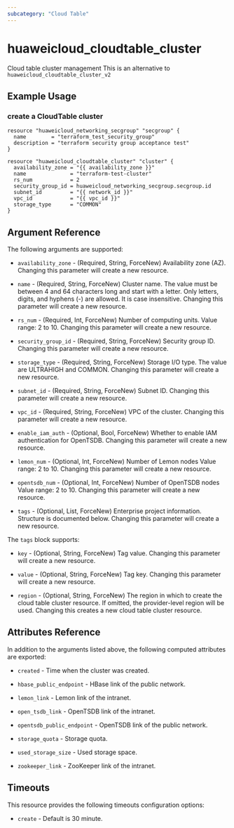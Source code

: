 ```yaml
---
subcategory: "Cloud Table"
---
```


# huaweicloud\_cloudtable\_cluster

Cloud table cluster management
This is an alternative to `huaweicloud_cloudtable_cluster_v2`

## Example Usage

### create a CloudTable cluster

```hcl
resource "huaweicloud_networking_secgroup" "secgroup" {
  name        = "terraform_test_security_group"
  description = "terraform security group acceptance test"
}

resource "huaweicloud_cloudtable_cluster" "cluster" {
  availability_zone = "{{ availability_zone }}"
  name              = "terraform-test-cluster"
  rs_num            = 2
  security_group_id = huaweicloud_networking_secgroup.secgroup.id
  subnet_id         = "{{ network_id }}"
  vpc_id            = "{{ vpc_id }}"
  storage_type      = "COMMON"
}
```

## Argument Reference

The following arguments are supported:

* `availability_zone` - (Required, String, ForceNew) Availability zone (AZ).  Changing this parameter will create a new resource.

* `name` - (Required, String, ForceNew) Cluster name. The value must be between 4 and 64 characters long and
  start with a letter. Only letters, digits, and hyphens (-) are
  allowed. It is case insensitive.  Changing this parameter will create a new resource.

* `rs_num` - (Required, Int, ForceNew) Number of computing units. Value range: 2 to 10.  Changing this parameter will create a new resource.

* `security_group_id` - (Required, String, ForceNew) Security group ID.  Changing this parameter will create a new resource.

* `storage_type` - (Required, String, ForceNew) Storage I/O type. The value are ULTRAHIGH and COMMON.  Changing this parameter will create a new resource.

* `subnet_id` - (Required, String, ForceNew) Subnet ID.  Changing this parameter will create a new resource.

* `vpc_id` - (Required, String, ForceNew) VPC of the cluster.  Changing this parameter will create a new resource.

* `enable_iam_auth` - (Optional, Bool, ForceNew) Whether to enable IAM authentication for OpenTSDB.  Changing this parameter will create a new resource.

* `lemon_num` - (Optional, Int, ForceNew) Number of Lemon nodes Value range: 2 to 10.  Changing this parameter will create a new resource.

* `opentsdb_num` - (Optional, Int, ForceNew) Number of OpenTSDB nodes Value range: 2 to 10.  Changing this parameter will create a new resource.

* `tags` - (Optional, List, ForceNew) Enterprise project information. Structure is documented below. Changing this parameter will create a new resource.

The `tags` block supports:

* `key` - (Optional, String, ForceNew) Tag value.  Changing this parameter will create a new resource.

* `value` - (Optional, String, ForceNew) Tag key.  Changing this parameter will create a new resource.

* `region` - (Optional, String, ForceNew) The region in which to create the cloud table cluster resource. If omitted, the provider-level region will be used. Changing this creates a new cloud table cluster resource.

## Attributes Reference

In addition to the arguments listed above, the following computed attributes are exported:

* `created` - Time when the cluster was created.

* `hbase_public_endpoint` - HBase link of the public network.

* `lemon_link` - Lemon link of the intranet.

* `open_tsdb_link` - OpenTSDB link of the intranet.

* `opentsdb_public_endpoint` - OpenTSDB link of the public network.

* `storage_quota` - Storage quota.

* `used_storage_size` - Used storage space.

* `zookeeper_link` - ZooKeeper link of the intranet.

## Timeouts
This resource provides the following timeouts configuration options:
- `create` - Default is 30 minute.

